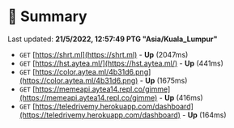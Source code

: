 # 📖 Summary
Last updated: **21/5/2022, 12:57:49 PTG "Asia/Kuala_Lumpur"**

- `GET` [https://shrt.ml](https://shrt.ml) - **Up** (2047ms)
- `GET` [https://hst.aytea.ml/](https://hst.aytea.ml/) - **Up** (441ms)
- `GET` [https://color.aytea.ml/4b31d6.png](https://color.aytea.ml/4b31d6.png) - **Up** (1675ms)
- `GET` [https://memeapi.aytea14.repl.co/gimme](https://memeapi.aytea14.repl.co/gimme) - **Up** (416ms)
- `GET` [https://teledrivemy.herokuapp.com/dashboard](https://teledrivemy.herokuapp.com/dashboard) - **Up** (164ms)
